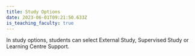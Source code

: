 ```yaml
---
title: Study Options
date: 2023-06-01T09:21:50.633Z
is_teaching_faculty: true
---
```

In study options, students can select External Study, Supervised Study or Learning Centre Support.
